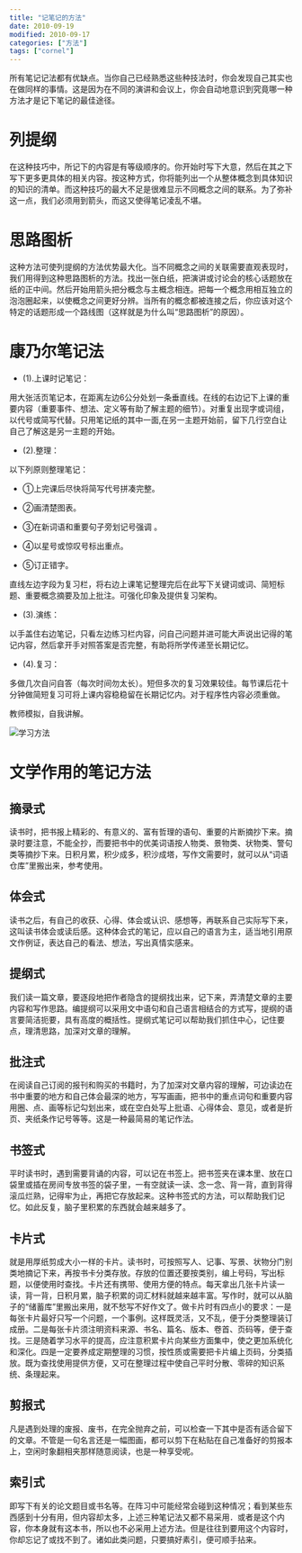 ```yaml
---
title: "记笔记的方法"
date: 2010-09-19
modified: 2010-09-17
categories: ["方法"]
tags: ["cornel"]
---
```


所有笔记记法都有优缺点。当你自己已经熟悉这些种技法时，你会发现自己其实也在做同样的事情。这是因为在不同的演讲和会议上，你会自动地意识到究竟哪一种方法才是记下笔记的最佳途径。

# 列提纲
在这种技巧中，所记下的内容是有等级顺序的。你开始时写下大意，然后在其之下写下更多更具体的相关内容。按这种方式，你将能列出一个从整体概念到具体知识的知识的清单。而这种技巧的最大不足是很难显示不同概念之间的联系。为了弥补这一点，我们必须用到箭头，而这又使得笔记凌乱不堪。

# 思路图析
这种方法可使列提纲的方法优势最大化。当不同概念之间的关联需要直观表现时，我们用得到这种思路图析的方法。找出一张白纸，把演讲或讨论会的核心话题放在纸的正中间。然后开始用箭头把分概念与主概念相连。把每一个概念用相互独立的泡泡圈起来，以使概念之间更好分辨。当所有的概念都被连接之后，你应该对这个特定的话题形成一个路线图（这样就是为什么叫“思路图析”的原因）。

# 康乃尔笔记法

 - (1).上课时记笔记：

用大张活页笔记本，在距离左边6公分处划一条垂直线。在线的右边记下上课的重要内容（重要事件、想法、定义等有助了解主题的细节）。对重复出现字或词组，以代号或简写代替。只用笔记纸的其中一面,在另一主题开始前，留下几行空白让自己了解这是另一主题的开始。

 - (2).整理：

以下列原则整理笔记：

  - ①上完课后尽快将简写代号拼凑完整。

  - ②画清楚图表。

  - ③在新词语和重要句子旁划记号强调 。

  - ④以星号或惊叹号标出重点。

  - ⑤订正错字。

直线左边字段为复习栏，将右边上课笔记整理完后在此写下关键词或词、简短标题、重要概念摘要及加上批注。可强化印象及提供复习架构。

 - (3).演练：

以手盖住右边笔记，只看左边练习栏内容，问自己问题并进可能大声说出记得的笔记内容，然后拿开手对照答案是否完整，有助将所学传递至长期记忆。

 - (4).复习：

多做几次自问自答（每次时间勿太长）。短但多次的复习效果较佳。每节课后花十分钟做简短复习可将上课内容稳稳留在长期记忆内。对于程序性内容必须重做。

教师模拟，自我讲解。

![学习方法](../cornell_method/cornell_method.jpg)


# 文学作用的笔记方法

## 摘录式
读书时，把书报上精彩的、有意义的、富有哲理的语句、重要的片断摘抄下来。摘录时要注意，不能全抄，而要把书中的优美词语按人物类、景物类、状物类、警句类等摘抄下来。日积月累，积少成多，积沙成塔，写作文需要时，就可以从“词语仓库”里搬出来，参考使用。

## 体会式
读书之后，有自己的收获、心得、体会或认识、感想等，再联系自己实际写下来，这叫读书体会或读后感。这种体会式的笔记，应以自己的语言为主，适当地引用原文作例证，表达自己的看法、想法，写出真情实感来。

## 提纲式
我们读一篇文章，要逐段地把作者隐含的提纲找出来，记下来，弄清楚文章的主要内容和写作思路。编提纲可以采用文中语句和自己语言相结合的方式写，提纲的语言要简洁扼要，具有高度的概括性。提纲式笔记可以帮助我们抓住中心，记住要点，理清思路，加深对文章的理解。

## 批注式
在阅读自己订阅的报刊和购买的书籍时，为了加深对文章内容的理解，可边读边在书中重要的地方和自己体会最深的地方，写写画画，把书中的重点词句和重要内容用圈、点、画等标记勾划出来，或在空白处写上批语、心得体会、意见，或者是折页、夹纸条作记号等等。这是一种最简易的笔记作法。

## 书签式
平时读书时，遇到需要背诵的内容，可以记在书签上。把书签夹在课本里、放在口袋里或插在房间专放书签的袋子里，一有空就读一读、念一念、背一背，直到背得滚瓜烂熟，记得牢为止，再把它存放起来。这种书签式的方法，可以帮助我们记忆。如此反复，脑子里积累的东西就会越来越多了。

## 卡片式
就是用厚纸剪成大小一样的卡片。读书时，可按照写人、记事、写景、状物分门别类地摘记下来，再按书卡分类存放。存放的位置还要按类别，编上号码，写出标题，以便使用时查找。卡片还有携带、使用方便的特点。每天拿出几张卡片读一读，背一背，日积月累，脑子积累的词汇材料就越来越丰富。写作时，就可以从脑子的“储蓄库”里搬出来用，就不愁写不好作文了。做卡片时有四点小的要求：一是每张卡片最好只写一个问题，一个事例。这样既灵活，又不乱，便于分类整理装订成册。二是每张卡片须注明资料来源、书名、篇名、版本、卷首、页码等，便于查找。三是随着学习水平的提高，应注意积累卡片向某些方面集中，使之更加系统化和深化。四是一定要养成定期整理的习惯，按性质或需要把卡片编上页码，分类插放。既为查找使用提供方便，又可在整理过程中使自己平时分散、零碎的知识系统、条理起来。

## 剪报式
凡是遇到处理的废报、废书，在完全抛弃之前，可以检查一下其中是否有适合留下的文章。不管是一句名言还是一幅图画，都可以剪下在粘贴在自己准备好的剪报本上，空闲时象翻相夹那样随意阅读，也是一种享受呢。

## 索引式
即写下有关的论文题目或书名等。在阵习中可能经常会碰到这种情况；看到某些东西感到十分有用，但内容却太多，上述三种笔记法又都不易采用．或者是这个内容，你本身就有这本书，所以也不必采用上述方法。但是往往到要用这个内容时，你却忘记了或找不到了。诸如此类问题，只要搞好素引，便可顺手拈来。
